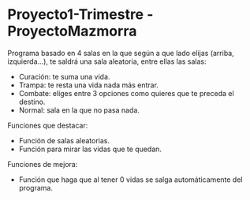 # Proyecto1-Trimestre - ProyectoMazmorra

Programa basado en 4 salas en la que según a que lado elijas (arriba, izquierda...), te saldrá una sala
aleatoria, entre ellas las salas:
- Curación: te suma una vida.
- Trampa: te resta una vida nada más entrar.
- Combate: eliges entre 3 opciones como quieres que te preceda el destino.
- Normal: sala en la que no pasa nada.

Funciones que destacar:
- Función de salas aleatorias.
- Función para mirar las vidas que te quedan.

Funciones de mejora:
- Función que haga que al tener 0 vidas se salga automáticamente del programa.
